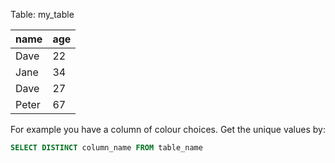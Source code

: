 Table: my_table

| name  | age |
| ----- | --- |
| Dave  | 22  |
| Jane  | 34  |
| Dave  | 27  |
| Peter | 67  |

For example you have a column of colour choices. Get the unique values by:

```sql
SELECT DISTINCT column_name FROM table_name
```



